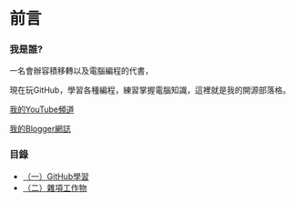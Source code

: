前言 
====

### 我是誰?

  一名會辦容積移轉以及電腦編程的代書，

  現在玩GitHub，學習各種編程，練習掌握電腦知識，這裡就是我的開源部落格。

  [我的YouTube頻道](https://www.youtube.com/channel/UCu1vk3LfJWiBps2SfmMMJjA?view_as=subscriber)
  
  [我的Blogger網誌](https://apophis9527.blogspot.com/)

### 目錄

- [（一）GitHub學習](ch01.md)
- [（二）雜項工作物](ch02.md)
